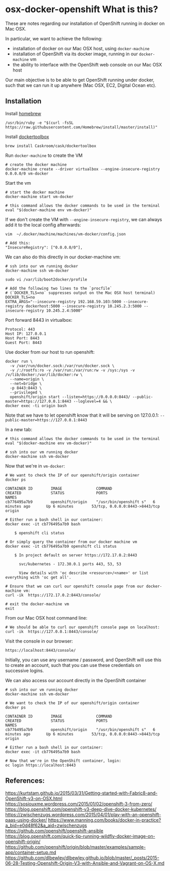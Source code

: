 # osx-docker-openshift What is this?

These are notes regarding our installation of OpenShift running in docker on Mac OSX.

In particular, we want to achieve the following:

* installation of docker on our Mac OSX host, using `docker-machine`
* installation of OpenShift via its docker image, running in our `docker-machine` vm
* the ability to interface with the OpenShift web console on our Mac OSX host

Our main objective is to be able to get OpenShift running under docker, such that we can run it up anywhere
(Mac OSX, EC2, Digital Ocean etc).


## Installation

Install [homebrew](http://brew.sh/)

    /usr/bin/ruby -e "$(curl -fsSL https://raw.githubusercontent.com/Homebrew/install/master/install)"

Install [dockertoolbox](https://docs.docker.com/mac/step_one/)

    brew install Caskroom/cask/dockertoolbox

Run `docker-machine` to create the VM

    # create the docker machine
    docker-machine create --driver virtualbox --engine-insecure-registry 0.0.0.0/0 vm-docker

Start the vm

    # start the docker machine
    docker-machine start vm-docker

    # this command allows the docker commands to be used in the terminal
    eval "$(docker-machine env vm-docker)"

If we don't create the VM with `--engine-insecure-registry`, we can always add it to the local config
afterwards:

    vim  ~/.docker/machine/machines/vm-docker/config.json

    # Add this:
    "InsecureRegistry": ["0.0.0.0/0"],

We can also do this directly in our docker-machine vm:

    # ssh into our vm running docker
    docker-machine ssh vm-docker

    sudo vi /var/lib/boot2docker/profile

    # Add the following two lines to the `procfile`
    # (`DOCKER_TLS=no` suppresses output on the Mac OSX host terminal)
    DOCKER_TLS=no
    EXTRA_ARGS="--insecure-registry 192.168.59.103:5000 --insecure-registry dockerhost:5000 --insecure-registry 10.245.2.3:5000 --insecure-registry 10.245.2.4:5000"

Port forward 8443 in virtualbox:

    Protocol: 443
    Host IP: 127.0.0.1
    Host Port: 8443
    Guest Port: 8443

Use docker from our host to run openshift:

    docker run \
      -v /var/run/docker.sock:/var/run/docker.sock \
      -v /:/rootfs:ro -v /var/run:/var/run:rw -v /sys:/sys -v /v/lib/docker:/var/lib/docker:rw \
      --name=origin \
      --net=bridge \
      -p 8443:8443 \
      --privileged \
      openshift/origin start --listen=https://0.0.0.0:8443/ --public-master=https://127.0.0.1:8443 --loglevel=4 && \
    docker exec -ti origin bash

Note that we have to let openshift know that it will be serving on 127.0.0.1: `--public-master=https://127.0.0.1:8443`

In a new tab:

    # this command allows the docker commands to be used in the terminal
    eval "$(docker-machine env vm-docker)"

    # ssh into our vm running docker
    docker-machine ssh vm-docker

Now that we're in `vm-docker`:

    # We want to check the IP of our openshift/origin container
    docker ps

    CONTAINER ID        IMAGE               COMMAND                  CREATED             STATUS              PORTS                            NAMES
    cb776495a7b9        openshift/origin    "/usr/bin/openshift s"   6 minutes ago       Up 6 minutes        53/tcp, 0.0.0.0:8443->8443/tcp   origin

    # Either run a bash shell in our container:
    docker exec -it cb776495a7b9 bash

        $ openshift cli status

    # Or simply query the container from our docker machine vm
    docker exec -it cb776495a7b9 openshift cli status

        $ In project default on server https://172.17.0.2:8443

          svc/kubernetes - 172.30.0.1 ports 443, 53, 53

          View details with 'oc describe <resource>/<name>' or list everything with 'oc get all'.

    # Ensure that we can curl our openshift console page from our docker-machine vm:
    curl -ik  https://172.17.0.2:8443/console/

    # exit the docker-machine vm
    exit

From our Mac OSX host command line:

    # We should be able to curl our openshift console page on localhost:
    curl -ik  https://127.0.0.1:8443/console/

Visit the console in our browser:

    https://localhost:8443/console/

Initially, you can use any username / password, and OpenShift will use this to create an account,
such that you can use these credentials on successive logins.


We can also access our account directly in the OpenShift container

    # ssh into our vm running docker
    docker-machine ssh vm-docker

    # We want to check the IP of our openshift/origin container
    docker ps

    CONTAINER ID        IMAGE               COMMAND                  CREATED             STATUS              PORTS                            NAMES
    cb776495a7b9        openshift/origin    "/usr/bin/openshift s"   6 minutes ago       Up 6 minutes        53/tcp, 0.0.0.0:8443->8443/tcp   origin

    # Either run a bash shell in our container:
    docker exec -it cb776495a7b9 bash

    # Now that we're in the OpenShift container, login:
    oc login https://localhost:8443


## References:

https://kurtstam.github.io/2015/03/31/Getting-started-with-Fabric8-and-OpenShift-v3-on-OSX.html
https://sosiouxme.wordpress.com/2015/01/02/openshift-3-from-zero/
https://blog.openshift.com/openshift-v3-deep-dive-docker-kubernetes/
https://zwischenzugs.wordpress.com/2015/04/01/play-with-an-openshift-paas-using-docker/
https://www.manning.com/books/docker-in-practice?a_bid=e0d48f62&a_aid=zwischenzugs
https://github.com/openshift/openshift-ansible
https://blog.openshift.com/quick-tip-running-wildfly-docker-image-on-openshift-origin/
https://github.com/openshift/origin/blob/master/examples/sample-app/container-setup.md
https://github.com/dlbewley/dlbewley.github.io/blob/master/_posts/2015-06-28-Testing-Openshift-Origin-V3-with-Ansible-and-Vagrant-on-OS-X.md
